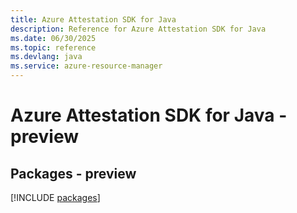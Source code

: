 ```yaml
---
title: Azure Attestation SDK for Java
description: Reference for Azure Attestation SDK for Java
ms.date: 06/30/2025
ms.topic: reference
ms.devlang: java
ms.service: azure-resource-manager
---
```

# Azure Attestation SDK for Java - preview
## Packages - preview
[!INCLUDE [packages](attestation-index.md)]
